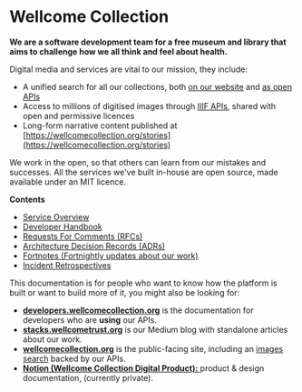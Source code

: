 # Wellcome Collection

**We are a software development team for a free museum and library that aims to challenge how we all think and feel about health.**

Digital media and services are vital to our mission, they include:

* A unified search for all our collections, both [on our website](https://wellcomecollection.org/collections) and [as open APIs](https://developers.wellcomecollection.org/docs/api)
* Access to millions of digitised images through [IIIF APIs](https://developers.wellcomecollection.org/images), shared with open and permissive licences
* Long-form narrative content published at [https://wellcomecollection.org/stories](https://wellcomecollection.org/stories)

We work in the open, so that others can learn from our mistakes and successes. All the services  we've built in-house are open source, made available under an MIT licence.

**Contents**

* [Service Overview](service-overview.md)
* [Developer Handbook](https://app.gitbook.com/o/-LumfFcEMKx4gYXKAZTQ/s/DPDDj27NI2F2kPukWrC1/)
* [Requests For Comments (RFCs)](https://app.gitbook.com/o/-LumfFcEMKx4gYXKAZTQ/s/Nmj83rEtrdquZ9vSuejV/)
* [Architecture Decision Records (ADRs)](https://app.gitbook.com/o/-LumfFcEMKx4gYXKAZTQ/s/Li10eL6BNOv2BjSYigYM/)
* [Fortnotes (Fortnightly updates about our work)](https://app.gitbook.com/o/-LumfFcEMKx4gYXKAZTQ/s/cX9ATx2qsrRjoDVo2roD/)
* [Incident Retrospectives](https://app.gitbook.com/o/-LumfFcEMKx4gYXKAZTQ/s/cZ3Lhpu6Pxexs4l5Ylyz/)

This documentation is for people who want to know how the platform is built or want to build more of it,  you might also be looking for:

* [**developers.wellcomecollection.org**](https://developers.wellcomecollection.org/) is the documentation for developers who are **using** our APIs.
* [**stacks.wellcometrust.org**](https://stacks.wellcomecollection.org/) is our Medium blog with standalone articles about our work.
* [**wellcomecollection.org**](https://wellcomecollection.org/) is the public-facing site, including an [images search](https://wellcomecollection.org/works) backed by our APIs.
* [**Notion (Wellcome Collection Digital Product):** ](https://www.notion.so/wellcometrust/Wellcome-Collection-digital-product-6eda38f9f86a4741bdd01e3de851fdf1)product & design documentation, (currently private).
